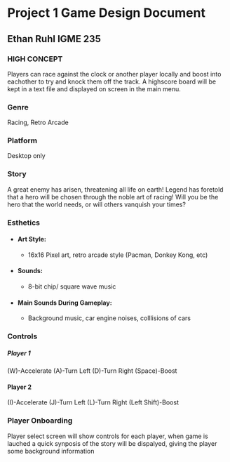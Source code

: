 # Project 1 Game Design Document
## Ethan Ruhl IGME 235

### HIGH CONCEPT
Players can race against the clock or another player locally and boost into eachother to try and knock them off the track. A highscore board will be kept in a text file and displayed on screen in the main menu.

### Genre
Racing, Retro Arcade

### Platform
Desktop only

### Story
A great enemy has arisen, threatening all life on earth! Legend has foretold that a hero will be chosen through the noble art of racing! Will you be the hero that the world needs, or will others vanquish your times?

### Esthetics
+ #### Art Style: 
  + 16x16 Pixel art, retro arcade style (Pacman, Donkey Kong, etc)
+ #### Sounds:
  + 8-bit chip/ square wave music
+ #### Main Sounds During Gameplay: 
  + Background music, car engine noises, colllisions of cars
### Controls
  ##### Player 1
  (W)-Accelerate (A)-Turn Left (D)-Turn Right (Space)-Boost
  #### Player 2
  (I)-Accelerate (J)-Turn Left (L)-Turn Right (Left Shift)-Boost
### Player Onboarding
  Player select screen will show controls for each player, when game is lauched a quick synposis of the story will be dispalyed, giving the player some background information
